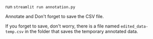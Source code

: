 run ``streamlit run annotation.py``

Annotate and Don't forget to save the CSV file. 

If you forget to save, don't worry, there is a file named ``edited_data-temp.csv`` in the folder that saves the temporary annotated data.
